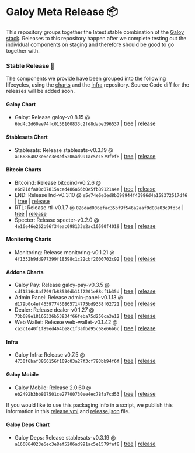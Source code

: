 # Galoy Meta Release 📦

This repository groups together the latest stable combination of the [Galoy stack](https://github.com/GaloyMoney/awesome-galoy#tech-components). 
Releases to this repository happen after we complete testing out the individual components on staging and therefore should be good to go together with.

### Stable Release 🎉

The components we provide have been grouped into the following lifecycles, using the [charts](https://github.com/GaloyMoney/charts) and the [infra](https://github.com/GaloyMoney/galoy-infra) repository. 
Source Code diff for the releases will be added soon.

#### Galoy Chart
- Galoy: Release galoy-v0.8.15 @ `6bd4c2d60ae74fc0156100833c2fd8dabe396537` | [tree](https://github.com/GaloyMoney/charts/tree/6bd4c2d60ae74fc0156100833c2fd8dabe396537/charts/galoy) | [release](https://github.com/GaloyMoney/charts/releases/tag/galoy-v0.8.15)

#### Stablesats Chart
- Stablesats: Release stablesats-v0.3.19 @ `a166864023e6ec3e8ef5206ad991ac5e1579fef8` | [tree](https://github.com/GaloyMoney/charts/tree/a166864023e6ec3e8ef5206ad991ac5e1579fef8/charts/stablesats) | [release](https://github.com/GaloyMoney/charts/releases/tag/stablesats-v0.3.19)

#### Bitcoin Charts
- Bitcoind: Release bitcoind-v0.2.6 @ `e6d21dfa08c07815aced486a66b0e5fb89121a4e` | [tree](https://github.com/GaloyMoney/charts/tree/e6d21dfa08c07815aced486a66b0e5fb89121a4e/charts/bitcoind) | [release](https://github.com/GaloyMoney/charts/releases/tag/bitcoind-v0.2.6)
- LND: Release lnd-v0.3.10 @ `e5e74e6e3ed8b398944f43986d4a158372517df6` | [tree](https://github.com/GaloyMoney/charts/tree/e5e74e6e3ed8b398944f43986d4a158372517df6/charts/lnd) | [release](https://github.com/GaloyMoney/charts/releases/tag/lnd-v0.3.10)
- RTL: Release rtl-v0.1.7 @ `026dad006efac35bf9f546a2aaf9d08a03c9fd5d` | [tree](https://github.com/GaloyMoney/charts/tree/026dad006efac35bf9f546a2aaf9d08a03c9fd5d/charts/rtl) | [release](https://github.com/GaloyMoney/charts/releases/tag/rtl-v0.1.7)
- Specter: Release specter-v0.2.0 @ `4e16e46e262b96f34eac098133e2ac10590f4019` | [tree](https://github.com/GaloyMoney/charts/tree/4e16e46e262b96f34eac098133e2ac10590f4019/charts/specter) | [release](https://github.com/GaloyMoney/charts/releases/tag/specter-v0.2.0)

#### Monitoring Charts
- Monitoring: Release monitoring-v0.1.21 @ `4f1332b9dd977399f18598c1c22cbf2000702c92` | [tree](https://github.com/GaloyMoney/charts/tree/4f1332b9dd977399f18598c1c22cbf2000702c92/charts/monitoring) | [release](https://github.com/GaloyMoney/charts/releases/tag/monitoring-v0.1.21)

#### Addons Charts
- Galoy Pay: Release galoy-pay-v0.3.5 @ `cdf1316c8af799fb88530db11f2201e88cf1b35d` | [tree](https://github.com/GaloyMoney/charts/tree/cdf1316c8af799fb88530db11f2201e88cf1b35d/charts/galoy-pay) | [release](https://github.com/GaloyMoney/charts/releases/tag/galoy-pay-v0.3.5)
- Admin Panel: Release admin-panel-v0.1.13 @ `d179b0c4ef465977430865714775bd9338f02721` | [tree](https://github.com/GaloyMoney/charts/tree/d179b0c4ef465977430865714775bd9338f02721/charts/admin-panel) | [release](https://github.com/GaloyMoney/charts/releases/tag/admin-panel-v0.1.13)
- Dealer: Release dealer-v0.1.27 @ `73b688e18165336b53934f66feba75d250ca3e12` | [tree](https://github.com/GaloyMoney/charts/tree/73b688e18165336b53934f66feba75d250ca3e12/charts/dealer) | [release](https://github.com/GaloyMoney/charts/releases/tag/dealer-v0.1.27)
- Web Wallet: Release web-wallet-v0.1.42 @ `ca3c1e40f1f89ed464be8c1f3afbd95c68e66b6c` | [tree](https://github.com/GaloyMoney/charts/tree/ca3c1e40f1f89ed464be8c1f3afbd95c68e66b6c/charts/web-wallet) | [release](https://github.com/GaloyMoney/charts/releases/tag/web-wallet-v0.1.42)

#### Infra

- Galoy Infra: Release v0.7.5 @ `4730f6baf3866156f109c03a27f3cf793bb94f6f` | [tree](https://github.com/GaloyMoney/galoy-infra/tree/4730f6baf3866156f109c03a27f3cf793bb94f6f) | [release](https://github.com/GaloyMoney/galoy-infra/releases/tag/v0.7.5)

#### Galoy Mobile

- Galoy Mobile: Release 2.0.60 @ `eb2492b3bb807501ce27700730ee4ec78fa7cd53` | [tree](https://github.com/GaloyMoney/galoy-mobile/tree/eb2492b3bb807501ce27700730ee4ec78fa7cd53) | [release](https://github.com/GaloyMoney/galoy-mobile/releases/tag/2.0.60)

If you would like to use this packaging info in a script, we publish this information in this [release.yml](./release.yml) and [release.json](./release.json) file.

#### Galoy Deps Chart
- Galoy Deps: Release stablesats-v0.3.19 @ `a166864023e6ec3e8ef5206ad991ac5e1579fef8` | [tree](https://github.com/GaloyMoney/charts/tree/a166864023e6ec3e8ef5206ad991ac5e1579fef8/charts/galoy-deps) | [release](https://github.com/GaloyMoney/charts/releases/tag/stablesats-v0.3.19)
